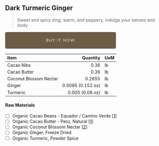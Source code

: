 ## Dark Turmeric Ginger
> Sweet and spicy zing, warm, and peppery, indulge your senses and body

[![Buy Now](/assets/images/buy-now.png "Buy Now")](https://shop.osocra.com/collections/bars/products/21110111)

| Item | Quantity | UoM  |
| :---     | ---:    | :--- |
| Cacao Nibs  | 0.36    | lb    |
| Cacao Butter   | 0.36    | lb    |
| Coconut Blossom Nectar    | 0.2655     | lb      |
| Ginger    | 0.0095 (0.152 oz)    | lb      |
| Turmeric     | 0.005 (0.08 oz)    | lb      |

#### Raw Materials
- [ ] Organic Cacao Beans -  Equador / Camino Verde [[1](/vendors)]
- [ ] Organic Cacao Butter - Peru, Natural [[1](/vendors)]
- [ ] Organic Coconut Blossom Nectar [[2](/vendors)]
- [ ] Organic Ginger, Freeze Dried
- [ ] Organic Turmeric, Powder Spice
